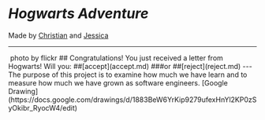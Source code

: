 # _Hogwarts Adventure_
Made by [Christian](https://github.com/christianf9156) and [Jessica](https://github.com/jessicaw9494) 

---
<img src="https://c1.staticflickr.com/3/2868/9633092829_4aea65d745.jpg" id="accept" alt="" />  
photo by flickr
## Congratulations! You just received a letter from Hogwarts! Will you:
##[accept](accept.md)  
###or   
##[reject](reject.md)  
---  
The purpose of this project is to examine how much we have learn and to measure how much we have grown as software engineers.  
[Google Drawing](https://docs.google.com/drawings/d/1883BeW6YrKip9279ufexHnYl2KP0zSyOkibr_RyocW4/edit)


